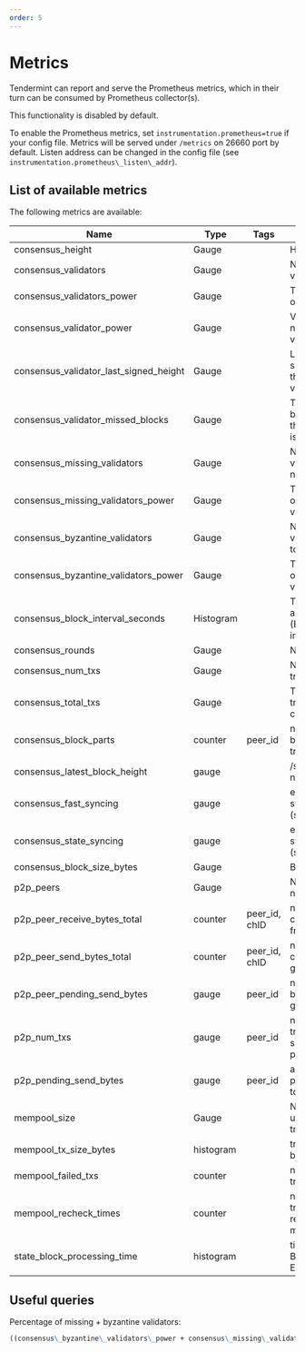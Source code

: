 ```yaml
---
order: 5
---
```


# Metrics

Tendermint can report and serve the Prometheus metrics, which in their turn can
be consumed by Prometheus collector(s).

This functionality is disabled by default.

To enable the Prometheus metrics, set `instrumentation.prometheus=true` if your
config file. Metrics will be served under `/metrics` on 26660 port by default.
Listen address can be changed in the config file (see
`instrumentation.prometheus\_listen\_addr`).

## List of available metrics

The following metrics are available:

| **Name**                               | **Type**  | **Tags**      | **Description**                                                        |
| -------------------------------------- | --------- | ------------- | ---------------------------------------------------------------------- |
| consensus_height                       | Gauge     |               | Height of the chain                                                    |
| consensus_validators                   | Gauge     |               | Number of validators                                                   |
| consensus_validators_power             | Gauge     |               | Total voting power of all validators                                   |
| consensus_validator_power              | Gauge     |               | Voting power of the node if in the validator set                       |
| consensus_validator_last_signed_height | Gauge     |               | Last height the node signed a block, if the node is a validator        |
| consensus_validator_missed_blocks      | Gauge     |               | Total amount of blocks missed for the node, if the node is a validator |
| consensus_missing_validators           | Gauge     |               | Number of validators who did not sign                                  |
| consensus_missing_validators_power     | Gauge     |               | Total voting power of the missing validators                           |
| consensus_byzantine_validators         | Gauge     |               | Number of validators who tried to double sign                          |
| consensus_byzantine_validators_power   | Gauge     |               | Total voting power of the byzantine validators                         |
| consensus_block_interval_seconds       | Histogram |               | Time between this and last block (Block.Header.Time) in seconds        |
| consensus_rounds                       | Gauge     |               | Number of rounds                                                       |
| consensus_num_txs                      | Gauge     |               | Number of transactions                                                 |
| consensus_total_txs                    | Gauge     |               | Total number of transactions committed                                 |
| consensus_block_parts                  | counter   | peer_id       | number of blockparts transmitted by peer                               |
| consensus_latest_block_height          | gauge     |               | /status sync_info number                                               |
| consensus_fast_syncing                 | gauge     |               | either 0 (not fast syncing) or 1 (syncing)                             |
| consensus_state_syncing                | gauge     |               | either 0 (not state syncing) or 1 (syncing)                            |
| consensus_block_size_bytes             | Gauge     |               | Block size in bytes                                                    |
| p2p_peers                              | Gauge     |               | Number of peers node's connected to                                    |
| p2p_peer_receive_bytes_total           | counter   | peer_id, chID | number of bytes per channel received from a given peer                 |
| p2p_peer_send_bytes_total              | counter   | peer_id, chID | number of bytes per channel sent to a given peer                       |
| p2p_peer_pending_send_bytes            | gauge     | peer_id       | number of pending bytes to be sent to a given peer                     |
| p2p_num_txs                            | gauge     | peer_id       | number of transactions submitted by each peer_id                       |
| p2p_pending_send_bytes                 | gauge     | peer_id       | amount of data pending to be sent to peer                              |
| mempool_size                           | Gauge     |               | Number of uncommitted transactions                                     |
| mempool_tx_size_bytes                  | histogram |               | transaction sizes in bytes                                             |
| mempool_failed_txs                     | counter   |               | number of failed transactions                                          |
| mempool_recheck_times                  | counter   |               | number of transactions rechecked in the mempool                        |
| state_block_processing_time            | histogram |               | time between BeginBlock and EndBlock in ms                             |

## Useful queries

Percentage of missing + byzantine validators:

```md
((consensus\_byzantine\_validators\_power + consensus\_missing\_validators\_power) / consensus\_validators\_power) * 100
```
